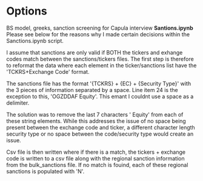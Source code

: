 # Options
BS model, greeks, sanction screening for Capula interview
**Santions.ipynb**
Please see below for the reasons why I made certain decisions within the Sanctions.ipynb script.

I assume that sanctions are only valid if BOTH the tickers and exhange codes match between the sanctions/tickers files. The first step is therefore to reformat the data where each element in the ticker/sanctions list have the 'TCKRS+Exchange Code' format.

The sanctions file has the format '{TCKRS} + {EC} + {Security Type}' with the 3 pieces of information separated by a space. Line item 24 is the exception to this, 'OGZDDAF Equity'. This emant I couldnt use a space as a delimiter.

The solution was to remove the last 7 characters ' Equity' from each of these string elements. While this addresses the issue of no space being present between the exchange code and ticker, a different character length security type or no space between the code/security type would create an issue.

Csv file is then written where if there is a match, the tickers + exchange code is written to a csv file along with the regional sanction information from the bulk_sanctions file. If no match is fouind, each of these regional sanctions is populated with 'N'.



